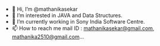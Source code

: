 - 👋 Hi, I’m @mathanikasekar
- 👀 I’m interested in JAVA and Data Structures.
- 🌱 I’m currently working in Sony India Software Centre.
- 📫 How to reach me mail ID : mathanikasekar@gmail.com, mathanika2510@gmail.com...

<!---
mathanikasekar/mathanikasekar is a ✨ special ✨ repository because its `README.md` (this file) appears on your GitHub profile.
You can click the Preview link to take a look at your changes.
--->
